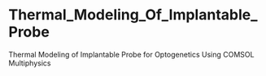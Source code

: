 # Thermal_Modeling_Of_Implantable_Probe
Thermal Modeling of Implantable Probe for Optogenetics Using COMSOL Multiphysics
